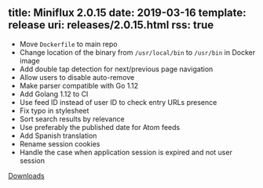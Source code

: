 title: Miniflux 2.0.15
date: 2019-03-16
template: release
uri: releases/2.0.15.html
rss: true
---
* Move `Dockerfile` to main repo
* Change location of the binary from `/usr/local/bin` to `/usr/bin` in Docker image
* Add double tap detection for next/previous page navigation
* Allow users to disable auto-remove
* Make parser compatible with Go 1.12
* Add Golang 1.12 to CI
* Use feed ID instead of user ID to check entry URLs presence
* Fix typo in stylesheet
* Sort search results by relevance
* Use preferably the published date for Atom feeds
* Add Spanish translation
* Rename session cookies
* Handle the case when application session is expired and not user session

[Downloads](https://github.com/miniflux/v2/releases/tag/2.0.15)
